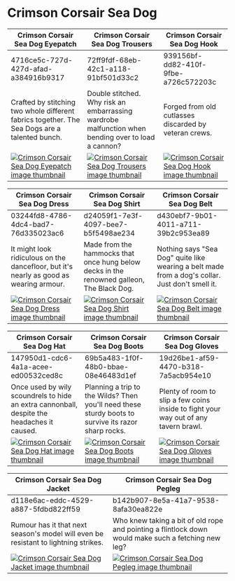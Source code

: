 # Crimson Corsair Sea Dog

| Crimson Corsair Sea Dog Eyepatch | Crimson Corsair Sea Dog Trousers | Crimson Corsair Sea Dog Hook |
| -------------------------------- | -------------------------------- | ---------------------------- |
| 4716ce5c-727d-427d-afad-a384916b9317 | 72ff9fdf-68eb-42c1-a118-91bf501d33c2 | 939156bf-dd82-410f-9fbe-a726c572203c |
| Crafted by stitching two whole different fabrics together. The Sea Dogs are a talented bunch. | Double stitched. Why risk an embarrassing wardrobe malfunction when bending over to load a cannon? | Forged from old cutlasses discarded by veteran crews. |
| [![Crimson Corsair Sea Dog Eyepatch image thumbnail](https://seaofthieves.wiki.gg/images/9/9f/Crimson_Corsair_Sea_Dog_Eyepatch.png)](https://seaofthieves.wiki.gg/wiki/Crimson_Corsair_Sea_Dog_Eyepatch) | [![Crimson Corsair Sea Dog Trousers image thumbnail](https://seaofthieves.wiki.gg/images/8/8a/Crimson_Corsair_Sea_Dog_Trousers.png)](https://seaofthieves.wiki.gg/wiki/Crimson_Corsair_Sea_Dog_Trousers) | [![Crimson Corsair Sea Dog Hook image thumbnail](https://seaofthieves.wiki.gg/images/c/c7/Crimson_Corsair_Sea_Dog_Hook.png)](https://seaofthieves.wiki.gg/wiki/Crimson_Corsair_Sea_Dog_Hook) |

| Crimson Corsair Sea Dog Dress | Crimson Corsair Sea Dog Shirt | Crimson Corsair Sea Dog Belt |
| ----------------------------- | ----------------------------- | ---------------------------- |
| 03244fd8-4786-4dc4-bad7-76d335023ac6 | d24059f1-7e3f-4097-bee7-b5f5498ae234 | d430ebf7-9b01-4011-a711-39b2c953ea89 |
| It might look ridiculous on the dancefloor, but it's nearly as good as wearing armour. | Made from the hammocks that once hung below decks in the renowned galleon, The Black Dog. | Nothing says "Sea Dog" quite like wearing a belt made from a dog's collar. Just don't smell it. |
| [![Crimson Corsair Sea Dog Dress image thumbnail](https://seaofthieves.wiki.gg/images/1/17/Crimson_Corsair_Sea_Dog_Dress.png)](https://seaofthieves.wiki.gg/wiki/Crimson_Corsair_Sea_Dog_Dress) | [![Crimson Corsair Sea Dog Shirt image thumbnail](https://seaofthieves.wiki.gg/images/0/0b/Crimson_Corsair_Sea_Dog_Shirt.png)](https://seaofthieves.wiki.gg/wiki/Crimson_Corsair_Sea_Dog_Shirt) | [![Crimson Corsair Sea Dog Belt image thumbnail](https://seaofthieves.wiki.gg/images/1/12/Crimson_Corsair_Sea_Dog_Belt.png)](https://seaofthieves.wiki.gg/wiki/Crimson_Corsair_Sea_Dog_Belt) |

| Crimson Corsair Sea Dog Hat | Crimson Corsair Sea Dog Boots | Crimson Corsair Sea Dog Gloves |
| --------------------------- | ----------------------------- | ------------------------------ |
| 147950d1-cdc6-4a1a-acee-ed00532ced8c | 69b5a483-1f0f-48b0-bbae-08e46483d1ef | 19d26be1-af59-4470-b318-7a5acb954e10 |
| Once used by wily scoundrels to hide an extra cannonball, despite the headaches it caused. | Planning a trip to the Wilds? Then you'll need these sturdy boots to survive its razor sharp rocks. | Plenty of room to slip a few coins inside to fight your way out of any tavern brawl. |
| [![Crimson Corsair Sea Dog Hat image thumbnail](https://seaofthieves.wiki.gg/images/7/7b/Crimson_Corsair_Sea_Dog_Hat.png)](https://seaofthieves.wiki.gg/wiki/Crimson_Corsair_Sea_Dog_Hat) | [![Crimson Corsair Sea Dog Boots image thumbnail](https://seaofthieves.wiki.gg/images/2/28/Crimson_Corsair_Sea_Dog_Boots.png)](https://seaofthieves.wiki.gg/wiki/Crimson_Corsair_Sea_Dog_Boots) | [![Crimson Corsair Sea Dog Gloves image thumbnail](https://seaofthieves.wiki.gg/images/8/84/Crimson_Corsair_Sea_Dog_Gloves.png)](https://seaofthieves.wiki.gg/wiki/Crimson_Corsair_Sea_Dog_Gloves) |

| Crimson Corsair Sea Dog Jacket | Crimson Corsair Sea Dog Pegleg |
| ------------------------------ | ------------------------------ |
| d118e6ac-eddc-4529-a887-5fdbd822ff59 | b142b907-8e5a-41a7-9538-8afa30ea822e |
| Rumour has it that next season's model will even be resistant to lightning strikes. | Who knew taking a bit of old rope and pointing a flintlock down would make such a fetching new leg? |
| [![Crimson Corsair Sea Dog Jacket image thumbnail](https://seaofthieves.wiki.gg/images/7/73/Crimson_Corsair_Sea_Dog_Jacket.png)](https://seaofthieves.wiki.gg/wiki/Crimson_Corsair_Sea_Dog_Jacket) | [![Crimson Corsair Sea Dog Pegleg image thumbnail](https://seaofthieves.wiki.gg/images/0/09/Crimson_Corsair_Sea_Dog_Pegleg.png)](https://seaofthieves.wiki.gg/wiki/Crimson_Corsair_Sea_Dog_Pegleg) |
